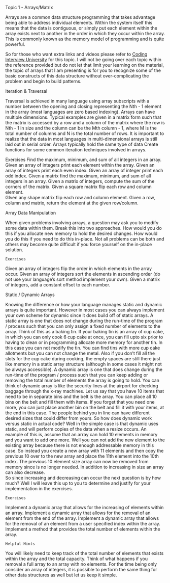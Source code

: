 
Topic 1 - Arrays/Matrix

Arrays are a common data structure programming that takes advantage being able to address individual elements.  Within the system itself this means that the data is contiguous, or simply put each element within the array exists next to another in the order in which they occur within the array.  This is commonly known as the memory model of programming and is quite powerful.

So for those who want extra links and videos please refer to [Coding Interview University](https://github.com/jwasham/coding-interview-university#arrays) for this topic.  I will not be going over each topic within the reference provided but do not let that limit your learning on the material, the topic of arrays that I am presenting is for you to recognize some of the basic constructs of this data structure without over-complicating the problem and begin to build patterns.

Iteration & Traversal

Traversal is achieved in many language using array subscripts with a number between the opening and closing representing the Nth - 1 element in the array (most languages are zero based indexing).
Arrays can have multiple dimensions.  Typical examples are given in a matrix form such that the matrix is accessed by a row and a column of the matrix where the row is Nth - 1 in size and the column can be the Mth column - 1, where M is the total number of columns and N is the total number of rows.  It is important to realize that the data in most languages in multi-dimensional arrays is still laid out in serial order.
Arrays typically hold the same type of data 
Create functions for some common iteration techniques involved in arrays.

Exercises
Find the maximum, minimum, and sum of all integers in an array.
Given an array of integers print each element within the array.
Given an array of integers print each even index.
Given an array of integer print each odd index.
Given a matrix find the maximum, minimum, and sum of all integers in an array.
Given a matrix of integers, compute the sum of the corners of the matrix.
Given a square matrix flip each row and column element.  
GIven any shape matrix flip each row and column element.
Given a row, column and matrix, return the element at the given row/column.

Array Data Manipulation

When given problems involving arrays, a question may ask you to modify some data within them.
Break this into two approaches.
How would you do this if you allocate new memory to hold the desired changes.
How would you do this if you need to do this in-place.
Not all problems can be both and others may become quite difficult if you force yourself on the in-place solution.

	Exercises
Given an array of integers flip the order in which elements in the array occur.
Given an array of integers sort the elements in ascending order (do not use your language’s sort method implement your own).
Given a matrix of integers, add a constant offset to each number.

Static / Dynamic Arrays

Knowing the difference or how your language manages static and dynamic arrays is quite important. 
However in most cases you can always implement your own scheme for dynamic since it does build off of static arrays.
A static array is one that does not change during the run-time of the program / process such that you can only assign a fixed number of elements to the array.  Think of this as a baking tin.  If your baking tin is an array of cup cake, in which you can only cook 6 cup cake at once, you can fill upto six prior to having to clean or in programming allocate more memory for another tin.  In this case you can not modify the tin.  You can find tins with more cup cake allotments but you can not change the metal.  Also if you don’t fill all the slots for the cup cake during cooking, the empty spaces are still there just like memory in a static array structure (although in some cases it might not be always accessible).
A dynamic array is one that does change during the run-time of the program / process such that you can keep adding or removing the total number of elements the array is going to hold.  You can think of dynamic array is like the security lines at the airport for checking baggage through the x-ray machines.  Let us say that you have 10 items that need to be in separate bins and the belt is the array.  You can place all 10 bins on the belt and fill them with items.  If you forget that you need one more, you can just place another bin on the belt and fill it with your items, at the end in this case.  The people behind you in line can have different desired sizes that could differ from yours.
So how does dynamic work versus static in actual code?  Well in the simple case is that dynamic uses static, and will perform copies of the data when a resize occurs.  An example of this is, assume that an array can hold 10 elements in memory and you want to add one more.  Well you can not add the new element to the existing array because there is not enough addressable memory in this case.  So instead you create a new array with 11 elements and then copy the previous 10 over to the new array and place the 11th element into the 10th index.  The previous 10 element size array can now be removed from memory since is no longer needed.
In addition to increasing in size an array can also decrease.  
So since increasing and decreasing can occur the next question is by how much?  Well I will leave this up to you to determine and justify for your implementation in the exercises.

	Exercises
Implement a dynamic array that allows for the increasing of elements within an array.
Implement a dynamic array that allows for the removal of an element from the end of the array.
Implement a dynamic array that allows for the removal of an element from a user specified index within the array.
Implement a method that provides the total number of elements within the array.

	Helpful Hints
You will likely need to keep track of the total number of elements that exists within the array and the total capacity.
Think of what happens if you removal a full array to an array with no elements.
For the time being only consider an array of integers, it is possible to perform the same thing for other data structures as well but let us keep it simple.

